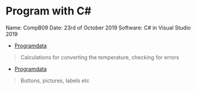 # Program with C#
Name: CompB09
Date: 23rd of October 2019
Software: C# in Visual Studio 2019

* [Programdata](https://github.com/CompB09/UsingC-/blob/master/Assignment%20Blanca%20Urechiatu.cs)
> Calculations for converting the temperature, checking for errors

* [Programdata](https://github.com/CompB09/UsingC-/blob/master/Assignment%20Blanca%20Urechiatu.Designer.cs)
> Buttons, pictures, labels etc
